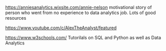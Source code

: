 https://anniesanalytics.wixsite.com/annie-nelson motivational story of person who went from no experience to data analytics job. Lots of good resources

https://www.youtube.com/c/AlexTheAnalyst/featured 

https://www.w3schools.com/ Tutorilals on SQL and Python as well as Data Analytics

